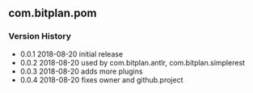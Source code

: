 ## com.bitplan.pom
### Version History
* 0.0.1 2018-08-20 initial release
* 0.0.2 2018-08-20 used by com.bitplan.antlr, com.bitplan.simplerest
* 0.0.3 2018-08-20 adds more plugins 
* 0.0.4 2018-08-20 fixes owner and github.project
